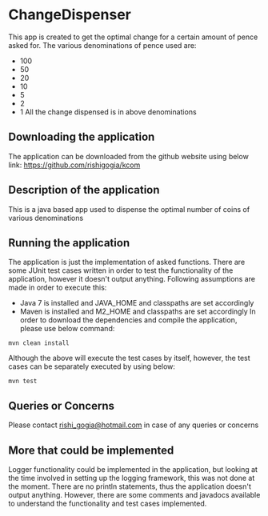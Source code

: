 # ChangeDispenser
This app is created to get the optimal change for a certain amount of pence asked for. The various denominations of
pence used are:
* 100
* 50
* 20
* 10
* 5
* 2
* 1
All the change dispensed is in above denominations

## Downloading the application
The application can be downloaded from the github website using below link:
https://github.com/rishigogia/kcom

## Description of the application
This is a java based app used to dispense the optimal number of coins of various denominations

## Running the application
The application is just the implementation of asked functions. There are some JUnit test cases written in order to test
the functionality of the application, however it doesn't output anything.
Following assumptions are made in order to execute this:
* Java 7 is installed and JAVA_HOME and classpaths are set accordingly
* Maven is installed and M2_HOME and classpaths are set accordingly
In order to download the dependencies and compile the application, please use below command:
```
mvn clean install
```
Although the above will execute the test cases by itself, however, the test cases can be separately executed by using
below:
```
mvn test
```

## Queries or Concerns
Please contact rishi_gogia@hotmail.com in case of any queries or concerns


## More that could be implemented
Logger functionality could be implemented in the application, but looking at the time involved in setting up the logging
framework, this was not done at the moment. There are no println statements, thus the application doesn't output anything.
However, there are some comments and javadocs available to understand the functionality and test cases implemented.


